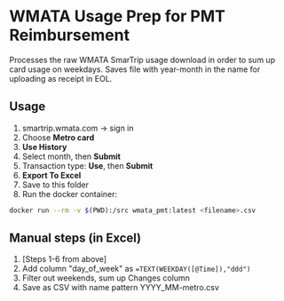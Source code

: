 # WMATA Usage Prep for PMT Reimbursement
Processes the raw WMATA SmarTrip usage download in order to sum up card usage on weekdays. Saves
file with year-month in the name for uploading as receipt in EOL.

## Usage
1. smartrip.wmata.com -> sign in
2. Choose **Metro card**
3. **Use History**
4. Select month, then **Submit**
5. Transaction type: **Use**, then **Submit**
6. **Export To Excel**
7. Save to this folder
8. Run the docker container:
```bash
docker run --rm -v $(PWD):/src wmata_pmt:latest <filename>.csv
```

## Manual steps (in Excel)
1. \[Steps 1-6 from above\]
2. Add column "day_of_week" as `=TEXT(WEEKDAY([@Time]),"ddd")`
3. Filter out weekends, sum up Changes column
4. Save as CSV with name pattern YYYY_MM-metro.csv
